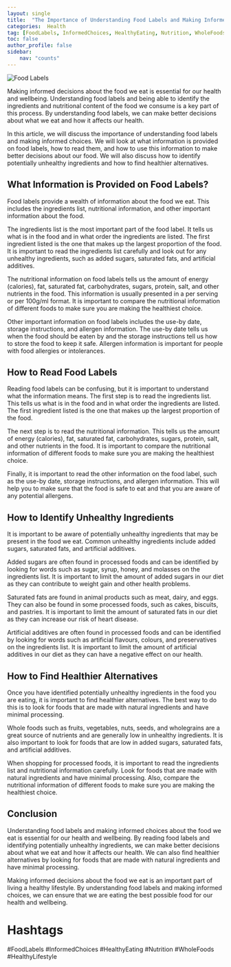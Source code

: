 ```yaml
---
layout: single
title:  "The Importance of Understanding Food Labels and Making Informed Choices"
categories:  Health
tag: [FoodLabels, InformedChoices, HealthyEating, Nutrition, WholeFoods, HealthyLifestyle, ]
toc: false
author_profile: false
sidebar:
    nav: "counts"
---
```

    
![Food Labels](https://images.pexels.com/photos/1640777/pexels-photo-1640777.jpeg?auto=compress&cs=tinysrgb&dpr=2&h=650&w=940)

Making informed decisions about the food we eat is essential for our health and wellbeing. Understanding food labels and being able to identify the ingredients and nutritional content of the food we consume is a key part of this process. By understanding food labels, we can make better decisions about what we eat and how it affects our health.

In this article, we will discuss the importance of understanding food labels and making informed choices. We will look at what information is provided on food labels, how to read them, and how to use this information to make better decisions about our food. We will also discuss how to identify potentially unhealthy ingredients and how to find healthier alternatives.

## What Information is Provided on Food Labels?

Food labels provide a wealth of information about the food we eat. This includes the ingredients list, nutritional information, and other important information about the food.

The ingredients list is the most important part of the food label. It tells us what is in the food and in what order the ingredients are listed. The first ingredient listed is the one that makes up the largest proportion of the food. It is important to read the ingredients list carefully and look out for any unhealthy ingredients, such as added sugars, saturated fats, and artificial additives.

The nutritional information on food labels tells us the amount of energy (calories), fat, saturated fat, carbohydrates, sugars, protein, salt, and other nutrients in the food. This information is usually presented in a per serving or per 100g/ml format. It is important to compare the nutritional information of different foods to make sure you are making the healthiest choice.

Other important information on food labels includes the use-by date, storage instructions, and allergen information. The use-by date tells us when the food should be eaten by and the storage instructions tell us how to store the food to keep it safe. Allergen information is important for people with food allergies or intolerances.

## How to Read Food Labels

Reading food labels can be confusing, but it is important to understand what the information means. The first step is to read the ingredients list. This tells us what is in the food and in what order the ingredients are listed. The first ingredient listed is the one that makes up the largest proportion of the food.

The next step is to read the nutritional information. This tells us the amount of energy (calories), fat, saturated fat, carbohydrates, sugars, protein, salt, and other nutrients in the food. It is important to compare the nutritional information of different foods to make sure you are making the healthiest choice.

Finally, it is important to read the other information on the food label, such as the use-by date, storage instructions, and allergen information. This will help you to make sure that the food is safe to eat and that you are aware of any potential allergens.

## How to Identify Unhealthy Ingredients

It is important to be aware of potentially unhealthy ingredients that may be present in the food we eat. Common unhealthy ingredients include added sugars, saturated fats, and artificial additives.

Added sugars are often found in processed foods and can be identified by looking for words such as sugar, syrup, honey, and molasses on the ingredients list. It is important to limit the amount of added sugars in our diet as they can contribute to weight gain and other health problems.

Saturated fats are found in animal products such as meat, dairy, and eggs. They can also be found in some processed foods, such as cakes, biscuits, and pastries. It is important to limit the amount of saturated fats in our diet as they can increase our risk of heart disease.

Artificial additives are often found in processed foods and can be identified by looking for words such as artificial flavours, colours, and preservatives on the ingredients list. It is important to limit the amount of artificial additives in our diet as they can have a negative effect on our health.

## How to Find Healthier Alternatives

Once you have identified potentially unhealthy ingredients in the food you are eating, it is important to find healthier alternatives. The best way to do this is to look for foods that are made with natural ingredients and have minimal processing.

Whole foods such as fruits, vegetables, nuts, seeds, and wholegrains are a great source of nutrients and are generally low in unhealthy ingredients. It is also important to look for foods that are low in added sugars, saturated fats, and artificial additives.

When shopping for processed foods, it is important to read the ingredients list and nutritional information carefully. Look for foods that are made with natural ingredients and have minimal processing. Also, compare the nutritional information of different foods to make sure you are making the healthiest choice.

## Conclusion

Understanding food labels and making informed choices about the food we eat is essential for our health and wellbeing. By reading food labels and identifying potentially unhealthy ingredients, we can make better decisions about what we eat and how it affects our health. We can also find healthier alternatives by looking for foods that are made with natural ingredients and have minimal processing. 

Making informed decisions about the food we eat is an important part of living a healthy lifestyle. By understanding food labels and making informed choices, we can ensure that we are eating the best possible food for our health and wellbeing.

# Hashtags

#FoodLabels #InformedChoices #HealthyEating #Nutrition #WholeFoods #HealthyLifestyle